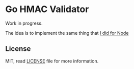 Go HMAC Validator
=================

Work in progress.

The idea is to implement the same thing that [I did for Node](https://github.com/ifraixedes/node-hmac-validator)


## License

MIT, read [LICENSE](https://github.com/ifraixedes/go-hmac-validator/blob/master/LICENSE) file for more information.
